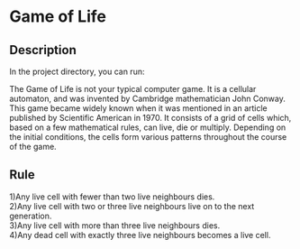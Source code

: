 # Game of Life


## Description

In the project directory, you can run:

The Game of Life is not your typical computer game.
It is a cellular automaton, and was invented
by Cambridge mathematician John Conway.
This game became widely known when it was mentioned
in an article published by Scientific American in 1970.
It consists of a grid of cells which, based on
a few mathematical rules, can live, die or multiply.
Depending on the initial conditions, the cells form various
patterns throughout the course of the game.

## Rule

1)Any live cell with fewer than two live neighbours dies.\
2)Any live cell with two or three live neighbours live on to the next generation.\
3)Any live cell with more than three live neighbours dies.\
4)Any dead cell with exactly three live neighbours becomes a live cell.
